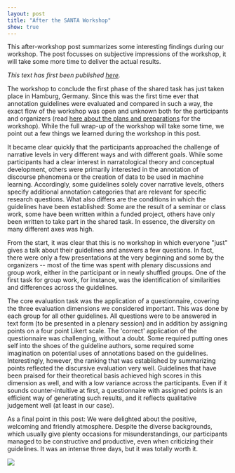 ```yaml
---
layout: post
title: "After the SANTA Workshop"
show: true
---
```


This after-workshop post summarizes some interesting findings during our workshop. The post focusses on subjective impressions of the workshop, it will take some more time to deliver the actual results. 

*This text has first been published [here](https://sharedtasksinthedh.github.io/2018/09/24/workshop/).*

The workshop to conclude the first phase of the shared task has just taken place in Hamburg, Germany. Since this was the first time ever that annotation guidelines were evaluated and compared in such a way, the exact flow of the workshop was open and unknown both for the participants and organizers (read [here about the plans and preparations](https://sharedtasksinthedh.github.io/2018/08/31/workshop-preparations/) for the workshop). While the full wrap-up of the workshop will take some time, we point out a few things we learned during the workshop in this post.

It became clear quickly that the participants approached the challenge of narrative levels in very different ways and with different goals. While some participants had a clear interest in narratological theory and conceptual development, others were primarily interested in the annotation of discourse phenomena or the creation of data to be used in machine learning. Accordingly, some guidelines solely cover narrative levels, others specify additional annotation categories that are relevant for specific research questions. What also differs are the conditions in which the guidelines have been established: Some are the result of a seminar or class work, some have been written within a funded project, others have only been written to take part in the shared task. In essence, the diversity on many different axes was high.

From the start, it was clear that this is no workshop in which everyone "just" gives a talk about their guidelines and answers a few questions. In fact, there were only a few presentations at the very beginning and some by the organizers -- most of the time was spent with plenary discussions and group work, either in the participant  or in newly shuffled groups. One of the first task for group work, for instance, was the identification of similarities and differences across the guidelines.

The core evaluation task was the application of a questionnaire, covering the three evaluation dimensions we considered important. This was done by each group for all other guidelines. All questions were to be answered in text form (to be presented in a plenary session) and in addition by assigning points on a four point Likert scale. The 'correct' application of the questionnaire was challenging, without a doubt. Some required putting ones self into the shoes of the guideline authors, some required some imagination on potential uses of annotations based on the guidelines. Interestingly, however, the ranking that was established by summarizing points reflected the discursive evaluation very well. Guidelines that have been praised for their theoretical basis achieved high scores in this dimension as well, and with a low variance across the participants. Even if it sounds counter-intuitive at first, a questionnaire with assigned points is an efficient way of generating such results, and it reflects qualitative judgement well (at least in our case).

As a final point in this post: We were delighted about the positive, welcoming and friendly atmosphere. Despite the diverse backgrounds, which usually give plenty occasions for misunderstandings, our participants managed to be constructive and productive, even when criticizing their guidelines. It was an intense three days, but it was totally worth it.

<img src="{{site.baseurl}}/assets/2018-09-24-post-santa/workshop.jpg" />